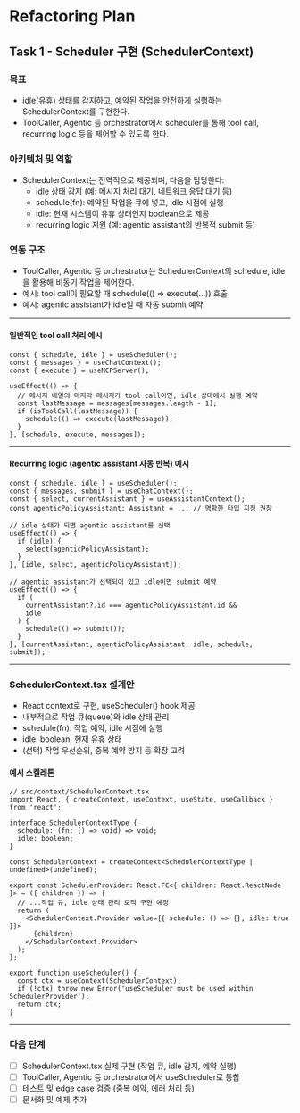 
# Refactoring Plan


## Task 1 - Scheduler 구현 (SchedulerContext)

### 목표
- idle(유휴) 상태를 감지하고, 예약된 작업을 안전하게 실행하는 SchedulerContext를 구현한다.
- ToolCaller, Agentic 등 orchestrator에서 scheduler를 통해 tool call, recurring logic 등을 제어할 수 있도록 한다.

### 아키텍처 및 역할
- SchedulerContext는 전역적으로 제공되며, 다음을 담당한다:
  - idle 상태 감지 (예: 메시지 처리 대기, 네트워크 응답 대기 등)
  - schedule(fn): 예약된 작업을 큐에 넣고, idle 시점에 실행
  - idle: 현재 시스템이 유휴 상태인지 boolean으로 제공
  - recurring logic 지원 (예: agentic assistant의 반복적 submit 등)

### 연동 구조
- ToolCaller, Agentic 등 orchestrator는 SchedulerContext의 schedule, idle을 활용해 비동기 작업을 제어한다.
- 예시: tool call이 필요할 때 schedule(() => execute(...)) 호출
- 예시: agentic assistant가 idle일 때 자동 submit 예약

---

#### 일반적인 tool call 처리 예시


```tsx
const { schedule, idle } = useScheduler();
const { messages } = useChatContext();
const { execute } = useMCPServer();

useEffect(() => {
  // 메시지 배열의 마지막 메시지가 tool call이면, idle 상태에서 실행 예약
  const lastMessage = messages[messages.length - 1];
  if (isToolCall(lastMessage)) {
    schedule(() => execute(lastMessage));
  }
}, [schedule, execute, messages]);
```


---

#### Recurring logic (agentic assistant 자동 반복) 예시

```tsx
const { schedule, idle } = useScheduler();
const { messages, submit } = useChatContext();
const { select, currentAssistant } = useAssistantContext();
const agenticPolicyAssistant: Assistant = ... // 명확한 타입 지정 권장

// idle 상태가 되면 agentic assistant를 선택
useEffect(() => {
  if (idle) {
    select(agenticPolicyAssistant);
  }
}, [idle, select, agenticPolicyAssistant]);

// agentic assistant가 선택되어 있고 idle이면 submit 예약
useEffect(() => {
  if (
    currentAssistant?.id === agenticPolicyAssistant.id &&
    idle
  ) {
    schedule(() => submit());
  }
}, [currentAssistant, agenticPolicyAssistant, idle, schedule, submit]);
```

---

### SchedulerContext.tsx 설계안

- React context로 구현, useScheduler() hook 제공
- 내부적으로 작업 큐(queue)와 idle 상태 관리
- schedule(fn): 작업 예약, idle 시점에 실행
- idle: boolean, 현재 유휴 상태
- (선택) 작업 우선순위, 중복 예약 방지 등 확장 고려

#### 예시 스켈레톤
```tsx
// src/context/SchedulerContext.tsx
import React, { createContext, useContext, useState, useCallback } from 'react';

interface SchedulerContextType {
  schedule: (fn: () => void) => void;
  idle: boolean;
}

const SchedulerContext = createContext<SchedulerContextType | undefined>(undefined);

export const SchedulerProvider: React.FC<{ children: React.ReactNode }> = ({ children }) => {
  // ...작업 큐, idle 상태 관리 로직 구현 예정
  return (
    <SchedulerContext.Provider value={{ schedule: () => {}, idle: true }}>
      {children}
    </SchedulerContext.Provider>
  );
};

export function useScheduler() {
  const ctx = useContext(SchedulerContext);
  if (!ctx) throw new Error('useScheduler must be used within SchedulerProvider');
  return ctx;
}
```

---

### 다음 단계
- [ ] SchedulerContext.tsx 실제 구현 (작업 큐, idle 감지, 예약 실행)
- [ ] ToolCaller, Agentic 등 orchestrator에서 useScheduler로 통합
- [ ] 테스트 및 edge case 검증 (중복 예약, 에러 처리 등)
- [ ] 문서화 및 예제 추가
